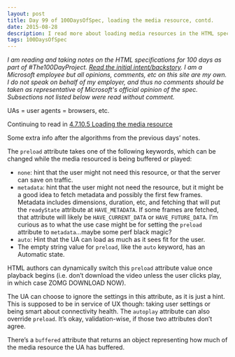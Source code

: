 ```yaml
---
layout: post
title: Day 99 of 100DaysOfSpec, loading the media resource, contd.
date: 2015-08-28
description: I read more about loading media resources in the HTML spec.
tags: 100DaysOfSpec
---
```


*I am reading and taking notes on the HTML specifications for 100 days as part of #The100DayProject. [Read the initial intent/backstory](http://melanie-richards.com/blog/100-day-project). I am a Microsoft employee but all opinions, comments, etc on this site are my own. I do not speak on behalf of my employer, and thus no comments should be taken as representative of Microsoft's official opinion of the spec. Subsections not listed below were read without comment.*

UAs = user agents = browsers, etc.

Continuing to read in [4.7.10.5 Loading the media resource](http://www.w3.org/TR/html5/embedded-content-0.html#loading-the-media-resource)

Some extra info after the algorithms from the previous days’ notes.

The `preload` attribute takes one of the following keywords, which can be changed while the media resourced is being buffered or played:

* `none`: hint that the user might not need this resource, or that the server can save on traffic.
* `metadata`: hint that the user might not need the resource, but it might be a good idea to fetch metadata and possibly the first few frames. Metadata includes dimensions, duration, etc, and fetching that will put the `readyState` attribute at `HAVE_METADATA`. If some frames are fetched, that attribute will likely be `HAVE_CURRENT_DATA` or `HAVE_FUTURE_DATA`. I’m curious as to what the use case might be for setting the `preload` attribute to `metadata`…maybe some perf black magic?
* `auto`: Hint that the UA can load as much as it sees fit for the user.
* The empty string value for `preload`, like the `auto` keyword, has an Automatic state.

HTML authors can dynamically switch this `preload` attribute value once playback begins (i.e. don’t download the video unless the user clicks play, in which case ZOMG DOWNLOAD NOW).

The UA can choose to ignore the settings in this attribute, as it is just a hint. This is supposed to be in service of UX though: taking user settings or being smart about connectivity health. The `autoplay` attribute can also override `preload`. It’s okay, validation-wise, if those two attributes don’t agree.

There’s a `buffered` attribute that returns an object representing how much of the media resource the UA has buffered.